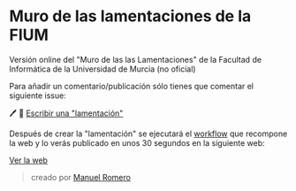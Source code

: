 # Muro de las lamentaciones de la FIUM
Versión online del "Muro de las las Lamentaciones" de la Facultad de Informática de la Universidad de Murcia (no oficial)

Para añadir un comentario/publicación sólo tienes que comentar el siguiente issue:


:pen: :book: [Escribir una "lamentación"](https://github.com/mrm8488/muro_lamentaciones_umu/issues/1)

Después de crear la "lamentación" se ejecutará el [workflow](https://help.github.com/en/actions/automating-your-workflow-with-github-actions) que recompone la web y lo verás publicado en unos 30 segundos en la siguiente web:

[Ver la web](https://lamentacionesfium.netlify.com/)


> creado por [Manuel Romero](https://mrm8488.github.io)
